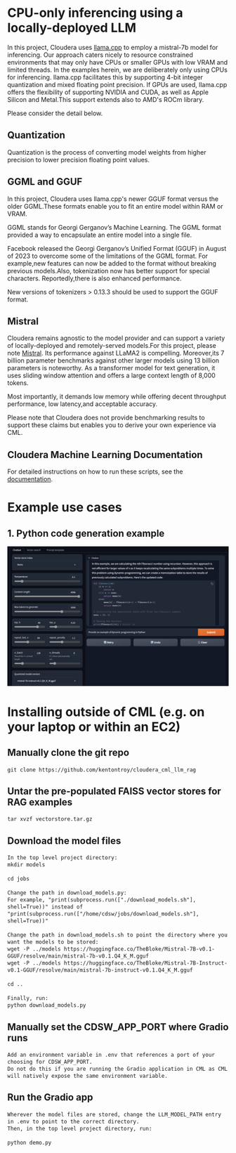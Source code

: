# CPU-only inferencing using a locally-deployed LLM

In this project, Cloudera uses [llama.cpp](https://github.com/ggerganov/llama.cpp) to employ a mistral-7b model for inferencing.
Our approach caters nicely to resource constrained environments that may only have CPUs or smaller GPUs with low VRAM and limited
threads. In the examples herein, we are deliberately only using CPUs for inferencing. llama.cpp facilitates this by supporting 4-bit 
integer quantization and mixed floating point precision. If GPUs are used, llama.cpp offers the flexibility of supporting NVIDIA and
CUDA, as well as Apple Silicon and Metal.This support extends also to AMD's ROCm library.

Please consider the detail below.

## Quantization
Quantization is the process of converting model weights from higher precision to lower precision floating point values.

## GGML and GGUF

In this project, Cloudera uses llama.cpp's newer GGUF format versus the older GGML.These formats enable you to fit an entire model within
RAM or VRAM.

GGML stands for Georgi Gerganov’s Machine Learning. The GGML format provided a way to encapsulate an entire model into a single file. 

Facebook released the Georgi Gerganov’s Unified Format (GGUF) in August of 2023 to overcome some of the limitations of the GGML format.
For example,new features can now be added to the format without breaking previous models.Also, tokenization now has better support for
special characters. Reportedly,there is also enhanced performance.

New versions of tokenizers > 0.13.3 should be used to support the GGUF format.

## Mistral
Cloudera remains agnostic to the model provider and can support a variety of locally-deployed and remotely-served models.For this project,
please note [Mistral]([https://mistral.ai/news/announcing-mistral-7b/). Its performance against LLaMA2 is compelling. Moreover,its 7 billion 
parameter benchmarks against other larger models using 13 billion parameters is noteworthy. As a transformer model for text generation, it 
uses sliding window attention and offers a large context length of 8,000 tokens. 

Most importantly, it demands low memory while offering decent throughput performance, low latency,and acceptable accuracy.

Please note that Cloudera does not provide benchmarking results to support these claims but enables you to derive your own experience via CML.

## Cloudera Machine Learning Documentation
For detailed instructions on how to run these scripts, see the [documentation](https://docs.cloudera.com/machine-learning/cloud/index.html).

# Example use cases

## 1. Python code generation example
![image](./images/example-dynamic-programming.png)

# Installing outside of CML (e.g. on your laptop or within an EC2)
## Manually clone the git repo
```
git clone https://github.com/kentontroy/cloudera_cml_llm_rag
```
## Untar the pre-populated FAISS vector stores for RAG examples
```
tar xvzf vectorstore.tar.gz
```
## Download the model files
```
In the top level project directory:
mkdir models

cd jobs

Change the path in download_models.py:
For example, "print(subprocess.run(["./download_models.sh"], shell=True))" instead of "print(subprocess.run(["/home/cdsw/jobs/download_models.sh"], shell=True))"

Change the path in download_models.sh to point the directory where you want the models to be stored:
wget -P ../models https://huggingface.co/TheBloke/Mistral-7B-v0.1-GGUF/resolve/main/mistral-7b-v0.1.Q4_K_M.gguf
wget -P ../models https://huggingface.co/TheBloke/Mistral-7B-Instruct-v0.1-GGUF/resolve/main/mistral-7b-instruct-v0.1.Q4_K_M.gguf

cd ..

Finally, run: 
python download_models.py
```
## Manually set the CDSW_APP_PORT where Gradio runs
```
Add an environment variable in .env that references a port of your choosing for CDSW_APP_PORT.
Do not do this if you are running the Gradio application in CML as CML will natively expose the same environment variable.
```

## Run the Gradio app
```
Wherever the model files are stored, change the LLM_MODEL_PATH entry in .env to point to the correct directory.
Then, in the top level project directory, run:

python demo.py
```
